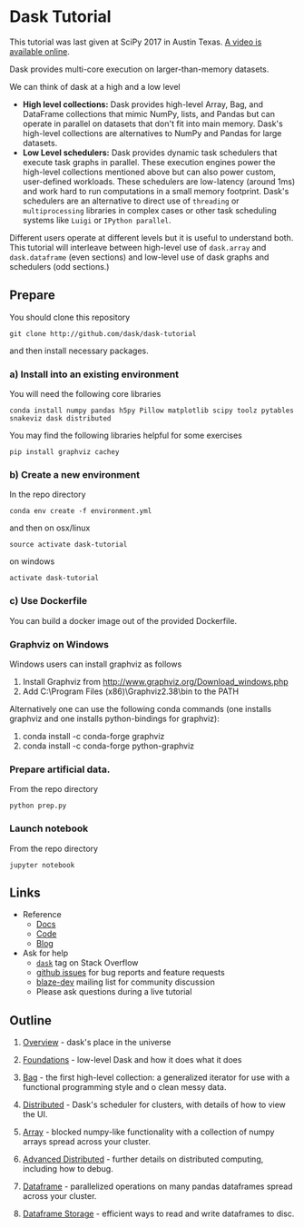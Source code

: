 # Dask Tutorial

This tutorial was last given at SciPy 2017 in Austin Texas.
[A video is available online](https://www.youtube.com/watch?v=mbfsog3e5DA).

Dask provides multi-core execution on larger-than-memory datasets.

We can think of dask at a high and a low level

*  **High level collections:**  Dask provides high-level Array, Bag, and DataFrame
   collections that mimic NumPy, lists, and Pandas but can operate in parallel on
   datasets that don't fit into main memory.  Dask's high-level collections are
   alternatives to NumPy and Pandas for large datasets.
*  **Low Level schedulers:** Dask provides dynamic task schedulers that
   execute task graphs in parallel.  These execution engines power the
   high-level collections mentioned above but can also power custom,
   user-defined workloads.  These schedulers are low-latency (around 1ms) and
   work hard to run computations in a small memory footprint.  Dask's
   schedulers are an alternative to direct use of `threading` or
   `multiprocessing` libraries in complex cases or other task scheduling
   systems like `Luigi` or `IPython parallel`.

Different users operate at different levels but it is useful to understand
both.  This tutorial will interleave between high-level use of `dask.array` and
`dask.dataframe` (even sections) and low-level use of dask graphs and
schedulers (odd sections.)

## Prepare

You should clone this repository

    git clone http://github.com/dask/dask-tutorial

and then install necessary packages.

### a) Install into an existing environment

You will need the following core libraries

    conda install numpy pandas h5py Pillow matplotlib scipy toolz pytables snakeviz dask distributed

You may find the following libraries helpful for some exercises

    pip install graphviz cachey
    
### b) Create a new environment

In the repo directory

    conda env create -f environment.yml 

and then on osx/linux

    source activate dask-tutorial

on windows

    activate dask-tutorial

### c) Use Dockerfile

You can build a docker image out of the provided Dockerfile.



### Graphviz on Windows

Windows users can install graphviz as follows

1. Install Graphviz from http://www.graphviz.org/Download_windows.php
2. Add C:\Program Files (x86)\Graphviz2.38\bin to the PATH

Alternatively one can use the following conda commands (one installs graphviz and one installs python-bindings for graphviz):

1. conda install -c conda-forge graphviz
2. conda install -c conda-forge python-graphviz



### Prepare artificial data.

From the repo directory

    python prep.py


### Launch notebook

From the repo directory

    jupyter notebook 


## Links

*  Reference
    *  [Docs](http://dask.pydata.org/en/latest/)
    *  [Code](https://github.com/dask/dask/)
    *  [Blog](http://matthewrocklin.com/blog/)
*  Ask for help
    *   [`dask`](http://stackoverflow.com/questions/tagged/dask) tag on Stack Overflow
    *   [github issues](https://github.com/dask/dask/issues/new) for bug reports and feature requests
    *   [blaze-dev](http://groups.google.com/a/continuum.io/forum/#!forum/blaze-dev)  mailing list for community discussion
    *   Please ask questions during a live tutorial

## Outline

1. [Overview](01_overview.ipynb) - dask's place in the universe

2. [Foundations](02_foundations.ipynb) - low-level Dask and how it does what it does

3. [Bag](03_bag.ipynb) - the first high-level collection: a generalized iterator for use
with a functional programming style and o clean messy data.
 
4. [Distributed](04_distributed.ipynb) - Dask's scheduler for clusters, with details of
how to view the UI.

5. [Array](05_array.ipynb) - blocked numpy-like functionality with a collection of 
numpy arrays spread across your cluster.

6. [Advanced Distributed](06_distributed_advanced.ipynb) - further details on distributed 
computing, including how to debug.

7. [Dataframe](07_dataframe.ipynb) - parallelized operations on many pandas dataframes
spread across your cluster.

8. [Dataframe Storage](08_dataframe_storage.ipynb) - efficient ways to read and write
dataframes to disc.
